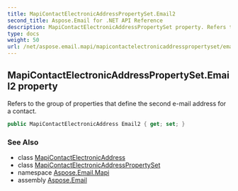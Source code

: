 ```yaml
---
title: MapiContactElectronicAddressPropertySet.Email2
second_title: Aspose.Email for .NET API Reference
description: MapiContactElectronicAddressPropertySet property. Refers to the group of properties that define the second email address for a contact
type: docs
weight: 50
url: /net/aspose.email.mapi/mapicontactelectronicaddresspropertyset/email2/
---
```

## MapiContactElectronicAddressPropertySet.Email2 property

Refers to the group of properties that define the second e-mail address for a contact.

```csharp
public MapiContactElectronicAddress Email2 { get; set; }
```

### See Also

* class [MapiContactElectronicAddress](../../mapicontactelectronicaddress/)
* class [MapiContactElectronicAddressPropertySet](../)
* namespace [Aspose.Email.Mapi](../../mapicontactelectronicaddresspropertyset/)
* assembly [Aspose.Email](../../../)


